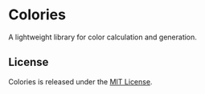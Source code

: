# Colories

A lightweight library for color calculation and generation.

## License

Colories is released under the [MIT License](https://opensource.org/licenses/MIT).
